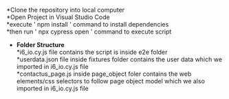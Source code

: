 *Clone the repository into local computer <br />
*Open Project in Visual Studio Code  <br />
*execute   ' npm install ' command to install dependencies  <br />
*then run ' npx cypress open ' command to execute script  <br />


  * <b> Folder Structure </b>  <br />
  *i6_io.cy.js file contains the script  is inside e2e folder  <br />
  *userdata.json file inside fixtures folder contains the user data which we imported in i6_io.cy.js file  <br />
  *contactus_page.js inside page_object foler contains the web elements/css selectors to follow page object model which we also imported in i6_io.cy.js file
  
